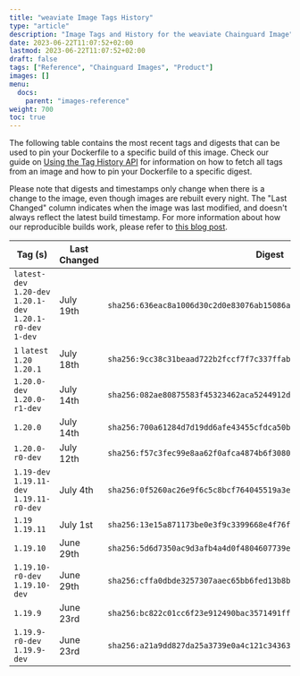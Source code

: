 ```yaml
---
title: "weaviate Image Tags History"
type: "article"
description: "Image Tags and History for the weaviate Chainguard Image"
date: 2023-06-22T11:07:52+02:00
lastmod: 2023-06-22T11:07:52+02:00
draft: false
tags: ["Reference", "Chainguard Images", "Product"]
images: []
menu:
  docs:
    parent: "images-reference"
weight: 700
toc: true
---
```


The following table contains the most recent tags and digests that can be used to pin your Dockerfile to a specific build of this image. Check our guide on [Using the Tag History API](/chainguard/chainguard-images/using-the-tag-history-api/) for information on how to fetch all tags from an image and how to pin your Dockerfile to a specific digest.

Please note that digests and timestamps only change when there is a change to the image, even though images are rebuilt every night. The "Last Changed" column indicates when the image was last modified, and doesn't always reflect the latest build timestamp. For more information about how our reproducible builds work, please refer to [this blog post](https://www.chainguard.dev/unchained/reproducing-chainguards-reproducible-image-builds).

| Tag (s)                                                       | Last Changed | Digest                                                                    |
|---------------------------------------------------------------|--------------|---------------------------------------------------------------------------|
|  `latest-dev` `1.20-dev` `1.20.1-dev` `1.20.1-r0-dev` `1-dev` | July 19th    | `sha256:636eac8a1006d30c2d0e83076ab15086ac7b8c5a780fac9e6d21d2f980a2386a` |
|  `1` `latest` `1.20` `1.20.1`                                 | July 18th    | `sha256:9cc38c31beaad722b2fccf7f7c337ffab0dab609ec34d15dae4b84cf8d2ab2af` |
|  `1.20.0-dev` `1.20.0-r1-dev`                                 | July 14th    | `sha256:082ae80875583f45323462aca5244912d648270f93093d86233e632d899b9556` |
|  `1.20.0`                                                     | July 14th    | `sha256:700a61284d7d19dd6afe43455cfdca50bc50f08a292c87c373e755a11584c3d0` |
|  `1.20.0-r0-dev`                                              | July 12th    | `sha256:f57c3fec99e8aa62f0afca4874b6f308084d28a410f5e865e8c185814a1b5f4a` |
|  `1.19-dev` `1.19.11-dev` `1.19.11-r0-dev`                    | July 4th     | `sha256:0f5260ac26e9f6c5c8bcf764045519a3e6a1a3a0e225356f3c6dd5aadf82f102` |
|  `1.19` `1.19.11`                                             | July 1st     | `sha256:13e15a871173be0e3f9c3399668e4f76fb08512c72f716fa69806f7d49e5e46e` |
|  `1.19.10`                                                    | June 29th    | `sha256:5d6d7350ac9d3afb4a4d0f4804607739e7521204cb2ad72ed0ca36b07c1d6e14` |
|  `1.19.10-r0-dev` `1.19.10-dev`                               | June 29th    | `sha256:cffa0dbde3257307aaec65bb6fed13b8bf33ee91a4f72ac8dfc27ee30b03623d` |
|  `1.19.9`                                                     | June 23rd    | `sha256:bc822c01cc6f23e912490bac3571491ff2779ffbdfc159ddfd1917cbbdc9d4cf` |
|  `1.19.9-r0-dev` `1.19.9-dev`                                 | June 23rd    | `sha256:a21a9dd827da25a3739e0a4c121c343631eed0f3a82997e1c3c6b3a392843d9b` |
